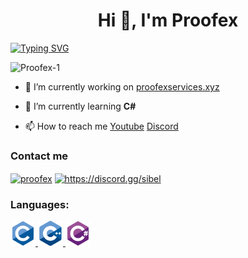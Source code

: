<h1 align="center">Hi 👋, I'm Proofex</h1>
<a href="http://proofexservices.xyz"><img src="https://readme-typing-svg.demolab.com?font=Fira+Code&pause=1000&random=false&width=435&lines=Proofex" alt="Typing SVG" /></a>
<p align="left"> <img src="https://komarev.com/ghpvc/?username=Proofex-1&label=Profile%20views&color=0e75b6&style=flat" alt="Proofex-1" /> </p>

- 🔭 I’m currently working on [proofexservices.xyz](http://proofexservices.xyz/)
- 🌱 I’m currently learning **C#**

- 📫 How to reach me [Youtube](http://youtube.com/@proofex) [Discord](http://discord.gg/sibel)

<h3 align="left">Contact me</h3>
<p align="left">
<a href="https://youtube.com/@proofex" target="blank"><img align="center" src="https://raw.githubusercontent.com/rahuldkjain/github-profile-readme-generator/master/src/images/icons/Social/youtube.svg" alt="proofex" height="30" width="40" /></a>
<a href="https://discord.gg/sibel" target="blank"><img align="center" src="https://raw.githubusercontent.com/rahuldkjain/github-profile-readme-generator/master/src/images/icons/Social/discord.svg" alt="https://discord.gg/sibel" height="30" width="40" /></a>
</p>

<h3 align="left">Languages:</h3>
<p align="left"> <a href="https://www.cprogramming.com/" target="_blank" rel="noreferrer"> <img src="https://raw.githubusercontent.com/devicons/devicon/master/icons/c/c-original.svg" alt="c" width="40" height="40"/> </a> <a href="https://www.w3schools.com/cpp/" target="_blank" rel="noreferrer"> <img 
src="https://raw.githubusercontent.com/devicons/devicon/master/icons/cplusplus/cplusplus-original.svg" alt="cplusplus" width="40" height="40"/> </a> <a href="https://www.w3schools.com/cs/" target="_blank" rel="noreferrer"> <img src="https://raw.githubusercontent.com/devicons/devicon/master/icons/csharp/csharp-original.svg" alt="csharp" width="40" height="40"/> </a> <a href="https://www.w3schools.com/css/" target="_blank" rel="noreferrer"> <img src="https://raw.githubusercontent.com/devicons/devicon/master/icons/css3/css3-
